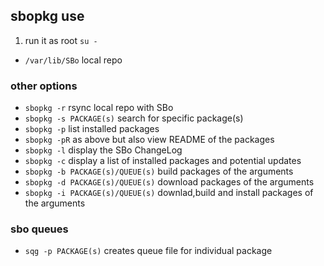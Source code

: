 ## sbopkg use

1. run it as root `su -`

* `/var/lib/SBo`	local repo

### other options
* `sbopkg -r`				rsync local repo with SBo
* `sbopkg -s PACKAGE(s)`	search for specific package(s)
* `sbopkg -p`				list installed packages
* `sbopkg -pR`				as above but also view README of the packages
* `sbopkg -l`				display the SBo ChangeLog
* `sbopkg -c`				display a list of installed packages and potential updates
* `sbopkg -b PACKAGE(s)/QUEUE(s)`	build packages of the arguments
* `sbopkg -d PACKAGE(s)/QUEUE(s)`	download packages of the arguments
* `sbopkg -i PACKAGE(s)/QUEUE(s)`	downlad,build and install packages of the arguments

### sbo queues
* `sqg -p PACKAGE(s)`		creates queue file for individual package	
